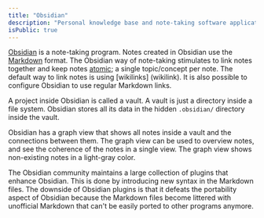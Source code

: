 ```yaml
---
title: "Obsidian"
description: "Personal knowledge base and note-taking software application"
isPublic: true
---
```


[Obsidian](https://obsidian.md/) is a note-taking program. Notes created in
Obsidian use the [Markdown](markdown) format. The Obsidian way of note-taking
stimulates to link notes together and keep notes [atomic](atomic); a single
topic/concept per note. The default way to link notes is using [wikilinks]
(wikilink). It is also possible to configure Obsidian to use regular Markdown
links.

A project inside Obsidian is called a vault. A vault is just a directory inside
a file system. Obsidian stores all its data in the hidden `.obsidian/` directory
inside the vault.

Obsidian has a graph view that shows all notes inside a vault and the
connections between them. The graph view can be used to overview notes, and see
the coherence of the notes in a single view. The graph view shows non-existing
notes in a light-gray color.

The Obsidian community maintains a large collection of plugins that enhance
Obsidian. This is done by introducing new syntax in the Markdown files. The
downside of Obsidian plugins is that it defeats the portability aspect of
Obsidian because the Markdown files become littered with unofficial Markdown
that can't be easily ported to other programs anymore.

